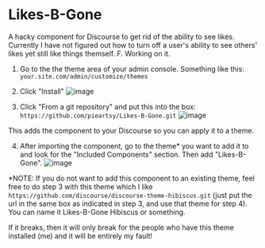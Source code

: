 # Likes-B-Gone
A hacky component for Discourse to get rid of the ability to see likes. Currently I have not figured out how to turn off a user's ability to see others' likes yet still like things themself. F. Working on it.

1. Go to the the theme area of your admin console. Something like this: `your.site.com/admin/customize/themes`

2. Click "Install"
   ![image](https://d11a6trkgmumsb.cloudfront.net/original/3X/1/b/1b33528136b6802d56e1538ff330be6392e2dd7a.png)

3. Click "From a git repository" and put this into the box: `https://github.com/pieartsy/Likes-B-Gone.git`
   ![image](https://d11a6trkgmumsb.cloudfront.net/original/3X/d/b/db174a87268798883fe0a96a38e9cca0d2e7b71a.png)

This adds the component to your Discourse so you can apply it to a theme.

4. After importing the component, go to the theme* you want to add it to and look for the "Included Components" section. Then add "Likes-B-Gone".
  ![image](https://d11a6trkgmumsb.cloudfront.net/original/3X/a/a/aa921dedfab385449556751417269e08225bd168.png)

*NOTE: If you do not want to add this component to an existing theme, feel free to do step 3 with this theme which I like `https://github.com/discourse/discourse-theme-hibiscus.git` (just put the url in the same box as indicated in step 3, and use that theme for step 4). You can name it Likes-B-Gone Hibiscus or something.

If it breaks, then it will only break for the people who have this theme installed (me) and it will be entirely my fault!
